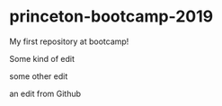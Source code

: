 # princeton-bootcamp-2019
My first repository at bootcamp!

Some kind of edit 

some other edit 

an edit from Github

